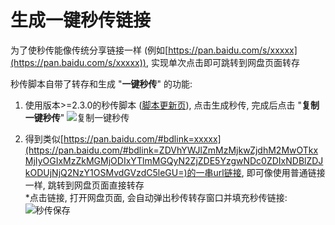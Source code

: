 # 生成一键秒传链接

为了使秒传能像传统分享链接一样 (例如[https://pan.baidu.com/s/xxxxx](https://pan.baidu.com/s/xxxxx)), 实现单次点击即可跳转到网盘页面转存

秒传脚本自带了转存和生成 "**一键秒传**" 的功能:

1. 使用版本>=2.3.0的秒传脚本 ([脚本更新页](https://greasyfork.org/zh-CN/scripts/424574)), 点击生成秒传, 完成后点击 "**复制一键秒传**"
![复制一键秒传](https://pic.rmb.bdstatic.com/bjh/bc4ce0e00904a2481577adb4249ef5a9.png)

2. 得到类似[https://pan.baidu.com/#bdlink=xxxxx](https://pan.baidu.com/#bdlink=ZDVhYWJlZmMzMjkwZjdhM2MwOTkxMjIyOGIxMzZkMGMjODIxYTlmMGQyN2ZjZDE5YzgwNDc0ZDIxNDBlZDJkODUjNjQ2NzY1OSMvdGVzdC5leGU=)的一串url链接, 即可像使用普通链接一样, 跳转到网盘页面直接转存  
   *点击链接, 打开网盘页面, 会自动弹出秒传转存窗口并填充秒传链接:
![秒传保存](https://pic.rmb.bdstatic.com/bjh/d90372a4c6192aaf186d9b544d220251.png)
